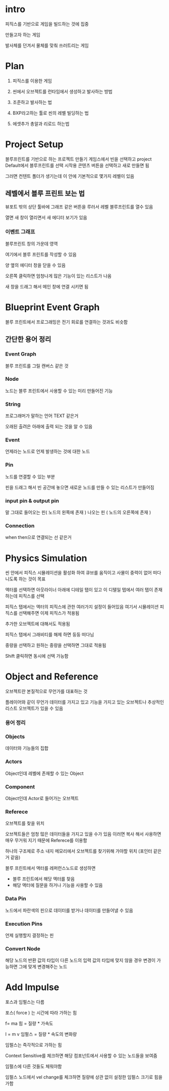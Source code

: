# intro
피직스를 기반으로 게임을 빌드하는 것에 집중

만들고자 하는 게임

발사체를 던겨서 물체를 맞춰 쓰러트리는 게임

# Plan
1. 피직스를 이용한 게임

2. 씬에서 오브젝트를 런타임에서 생성하고 발사하는 방법

3. 조준하고 발사하는 법

4. BXP라고하는 툴로 씬의 레벨 빌딩하는 법

5. 에셋추가 총알과 리로드 하는법

# Project Setup
블루프린트를 기반으로 하는 프로젝트 만들기
게임스에서 빈을 선택하고 project Default에서 블루프린트를 선택
시작용 콘텐츠 버튼을 선택하고 새로 만들면 됨

그러면 컨텐트 폴더가 생기는데 이 안에 기본적으로 몇가지 레벨이 있음

## 레벨에서 블루 프린트 보는 법
뷰포트 밖의 상단 툴바에 그래프 같은 버튼을 루러서 레벨 블루프린트를 열수 있음

열면 새 창이 열리면서 새 에디터 보기가 있음

### 이벤트 그래프
블루프린트 창의 가운데 영역

여기에서 블루 프린트를 작성할 수 있음

양 옆의 에디터 창을 닫을 수 있음

오른쪽 클릭하면 엄청나게 많은 기능이 있는 리스트가 나옴

새 창을 드래그 해서 메인 창에 연결 시키면 됨

# Blueprint Event Graph
블루 프린트에서 프로그래밍은 전기 회로를 연결하는 것과도 비슷함

## 간단한 용어 정리

### Event Graph
블루 프린트를 그릴 캔버스 같은 것

### Node
노드는 블루 프린트에서 사용할 수 있는 미리 만들어진 기능

### String
프로그래머가 말하는 언어 TEXT  같은거

오래된 출려은 아래에 출력 되는 것을 알 수 있음

### Event
언제라는 노드로 언제 발생하는 것에 대한 노드

### Pin
노드를 연결할 수 있는 부분

핀을 드래그 해서 빈 공간에 놓으면 새로운 노드를 만들 수 있는 리스트가 만들어짐

### input pin & output pin
말 그대로 들어오는 핀( 노드의 왼쪽에 존재 ) 나오는 핀 ( 노드의 오른쪽에 존재 )

### Connection
when then으로 연결되는 선 같은거


# Physics Simulation
씬 안에서 피직스 시뮬레이션을 활성화 하여 큐브를 움직이고 사물이 중력이 없어 떠다니도록 하는 것이 목표

액터를 선택하면 아웃라이너 아래에 디테일 탭이 있고 이 디텔일 탭에서 여러 탭이 존재하는데 피직스를 선택

피직스 탭에서는 액터의 피직스에 관한 여러가지 설정이 들어있음 여기서 시뮬레이션 피직스를 선택해주면 이제 피직스가 적용됨

추가한 오브젝트에 대해서도 적용됨

피직스 탭에서 그래비티를 해제 하면 둥둥 떠다님

중량을 선택하고 원하는 중량을 선택하면 그대로 적용됨

Shift 클릭하면 동시에 선택 가능함


# Object and Reference
오브젝트란 본질적으로 무언가를 대표하는 것

플레이어와 같이 무언가 데이터를 가지고 있고 기능을 가지고 있는 오브젝트나 추상적인 리스트 오브젝트가 있을 수 있음

### 용어 정리

### Objects
데이터와 기능들의 집합 

### Actors
Object인데 레벨에 존재할 수 있는 Object

### Component
Object인데 Actor로 들어가는 오브젝트

### Referece
오브젝트를 찾을 위치

오브젝트들은 엄청 많은 데이터들을 가지고 있을 수가 있음
이러면 복사 해서 사용하면 매우 무거워 지기 때문에 Referece를 이용함

하나의 구조체로 주소 내지 메모리에서 오브젝트를 찾기위해 가야할 위치 (포인터 같은거 같음)

블루 프린트에서 액터를 레퍼런스노드로 생성하면
- 블루 프린트에서 해당 액터를 찾음
- 해당 액터에 질문을 하거나 기능을 사용할 수 있음

### Data Pin
노드에서 파란색의 핀으로
데이터를 받거나 데이터를 만들어낼 수 있음

### Execution Pins
언제 실행할지 결정하는 핀

### Convert Node
해당 노드의 반환 값의 타입이 다른 노드의 입력 값의 타입에 맞지 않을 경우 변경이 가능하면 그에 맞게 변경해주는 노드


# Add Impulse
포스과 임펄스는 다름

포스( force ) 는 시간에 따라 가하는 힘

f= ma
힘 = 질량 * 가속도

I = m v
임펄스 = 질량 * 속도의 변화량

임펄스는 즉각적으로 가하는 힘

Context Sensitive를 체크하면 해당 컴포넌트에서 사용할 수 있는 노드들을 보여줌

임펄스에 다른 것들도 체워야함

임펄스 노드에서 vel change를 체크하면 질량에 상관 없이 설정한 임펄스 크기로 힘을 가함
